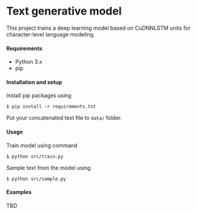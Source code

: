 # Text generative model

This project trains a deep learning model based on CuDNNLSTM units for character-level language modeling.

#### Requirements

- Python 3.x
- pip

#### Installation and setup

Install pip packages using
```
$ pip install -r requirements.txt
```

Put your concatenated text file to `data/` folder.

#### Usage

Train model using command
```
$ python src/train.py
```

Sample text from the model using
```
$ python src/sample.py
```

#### Examples

TBD
